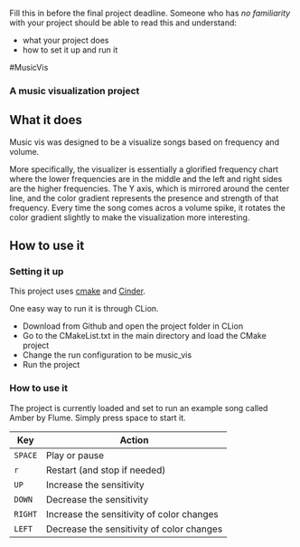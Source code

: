 Fill this in before the final project deadline. Someone who has _no familiarity_ with your project should be able to read this and understand:
* what your project does
* how to set it up and run it


#MusicVis

### A music visualization project

## What it does

Music vis was designed to be a visualize songs based on frequency and volume.

More specifically, the visualizer is essentially a glorified frequency chart where the lower frequencies are in the middle and the left and right sides are the higher frequencies.
The Y axis, which is mirrored around the center line, and the color gradient represents the presence and strength of that frequency.
Every time the song comes acros a volume spike, it rotates the color gradient slightly to make the visualization more interesting.

## How to use it

### Setting it up

This project uses [cmake] and [Cinder].

One easy way to run it is through CLion. 

- Download from Github and open the project folder in CLion
- Go to the CMakeList.txt in the main directory and load the CMake project
- Change the run configuration to be music_vis
- Run the project

### How to use it

The project is currently loaded and set to run an example song called Amber by Flume. Simply press space to start it.


| Key       | Action                                    |
|---------- |-------------------------------------------|
| `SPACE`   | Play or pause                             |
| `r`       | Restart (and stop if needed)              |
| `UP`      | Increase the sensitivity                  |
| `DOWN`    | Decrease the sensitivity                  |
| `RIGHT`   | Increase the sensitivity of color changes |
| `LEFT`    | Decrease the sensitivity of color changes |

[Cinder]: https://libcinder.org/
[cmake]: https://cmake.org/